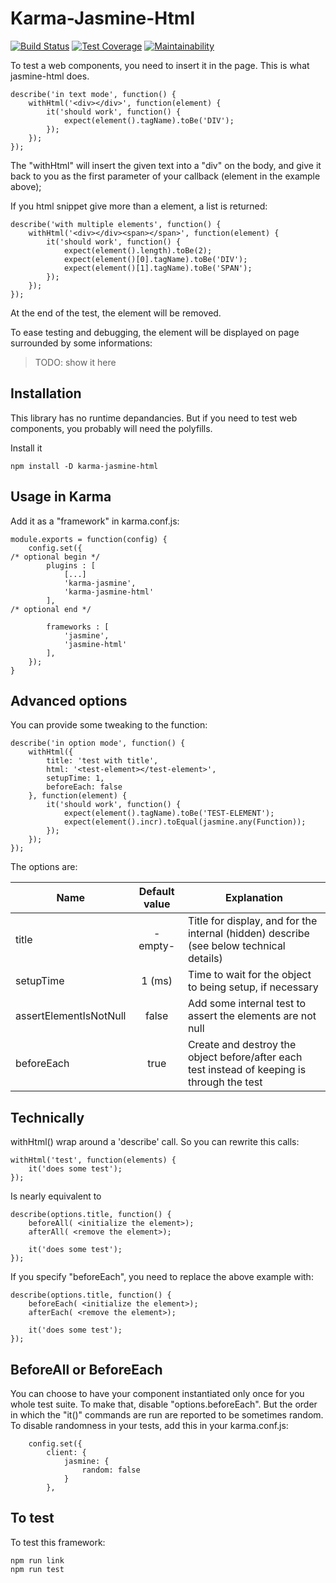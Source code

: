 # Karma-Jasmine-Html

[![Build Status](https://travis-ci.org/jehon/karma-jasmine-html.svg?branch=master)](https://travis-ci.org/jehon/karma-jasmine-html)
[![Test Coverage](https://api.codeclimate.com/v1/badges/26756c4f95a238b2d57e/test_coverage)](https://codeclimate.com/github/jehon/karma-jasmine-html/test_coverage)
[![Maintainability](https://api.codeclimate.com/v1/badges/26756c4f95a238b2d57e/maintainability)](https://codeclimate.com/github/jehon/karma-jasmine-html/maintainability)

To test a web components, you need to insert it in the page. This is what jasmine-html does.

```lang=javascript
describe('in text mode', function() {
    withHtml('<div></div>', function(element) {
        it('should work', function() {
            expect(element().tagName).toBe('DIV');
        });
    });
});
```

The "withHtml" will insert the given text into a "div" on the body, and give it back to you as the first parameter of your callback (element in the example above);

If you html snippet give more than a element, a list is returned:

```lang=javascript
describe('with multiple elements', function() {
    withHtml('<div></div><span></span>', function(element) {
        it('should work', function() {
            expect(element().length).toBe(2);
            expect(element()[0].tagName).toBe('DIV');
            expect(element()[1].tagName).toBe('SPAN');
        });
    });
});
```

At the end of the test, the element will be removed.

To ease testing and debugging, the element will be displayed on page surrounded by some informations:

> TODO: show it here

## Installation

This library has no runtime depandancies. But if you need to test web components, you probably will need the polyfills.

Install it

```lang=bash
npm install -D karma-jasmine-html
```

## Usage in Karma

Add it as a "framework" in karma.conf.js:

```lang=javascript
module.exports = function(config) {
    config.set({
/* optional begin */
        plugins : [
            [...]
            'karma-jasmine',
            'karma-jasmine-html'
        ],
/* optional end */

        frameworks : [
            'jasmine',
            'jasmine-html'
        ],
    });
}
```

## Advanced options

You can provide some tweaking to the function:

```lang=javascript
describe('in option mode', function() {
    withHtml({
        title: 'test with title',
        html: '<test-element></test-element>',
        setupTime: 1,
        beforeEach: false
    }, function(element) {
        it('should work', function() {
            expect(element().tagName).toBe('TEST-ELEMENT');
            expect(element().incr).toEqual(jasmine.any(Function));
        });
    });
});
```

The options are:

|Name|Default value | Explanation |
|----|:------------:|-------------|
|title| -empty- | Title for display, and for the internal (hidden) describe (see below technical details) |
|setupTime| 1 (ms) | Time to wait for the object to being setup, if necessary|
|assertElementIsNotNull | false | Add some internal test to assert the elements are not null |
|beforeEach | true | Create and destroy the object before/after each test instead of keeping is through the test|

## Technically

withHtml() wrap around a 'describe' call. So you can rewrite this calls:

```lang=javascript
withHtml('test', function(elements) {
    it('does some test');
});
```

Is nearly equivalent to

```lang=javascript
describe(options.title, function() {
    beforeAll( <initialize the element>);
    afterAll( <remove the element>);

    it('does some test');
});
```

If you specify "beforeEach", you need to replace the above example with:

```lang=javascript
describe(options.title, function() {
    beforeEach( <initialize the element>);
    afterEach( <remove the element>);

    it('does some test');
});
```

## BeforeAll or BeforeEach

You can choose to have your component instantiated only once for you whole test suite. To make that, disable "options.beforeEach". But the order in which the "it()" commands are run are reported to be sometimes random. To disable randomness in your tests, add this in your karma.conf.js:

```lang=javascript
    config.set({
        client: {
            jasmine: {
                random: false
            }
        },
```

## To test

To test this framework:

```lang=javascript
npm run link
npm run test
```
